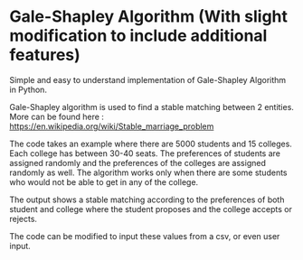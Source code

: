 # Gale-Shapley Algorithm (With slight modification to include additional features)

Simple and easy to understand implementation of Gale-Shapley Algorithm in Python.

Gale-Shapley algorithm is used to find a stable matching between 2 entities. More can be found here : https://en.wikipedia.org/wiki/Stable_marriage_problem

The code takes an example where there are 5000 students and 15 colleges. Each college has between 30-40 seats. The preferences of students 
are assigned randomly and the preferences of the colleges are assigned randomly as well. The algorithm works only when there are some students who would not be able to get in any of the college.

The output shows a stable matching according to the preferences of both student and college where the student proposes and the college
accepts or rejects.

The code can be modified to input these values from a csv, or even user input.

